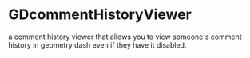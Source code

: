 # GDcommentHistoryViewer
a comment history viewer that allows you to view someone's comment history in geometry dash even if they have it disabled.
